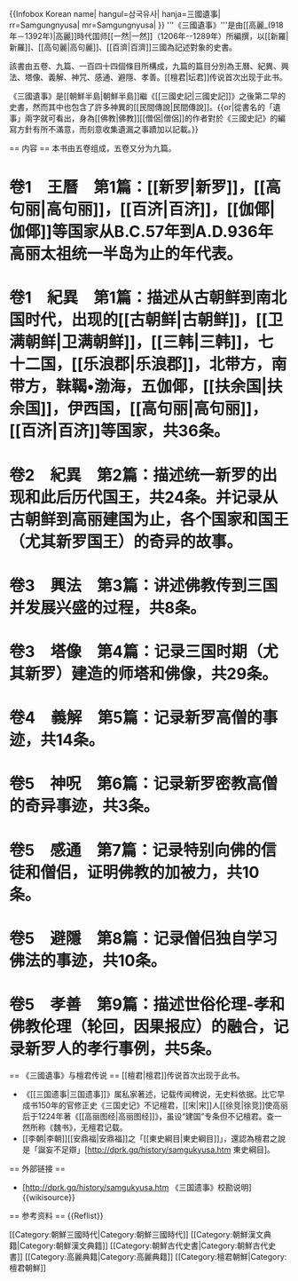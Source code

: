 {{Infobox Korean name|
hangul=삼국유사|
hanja=三國遺事|
rr=Samgungnyusa|
mr=Samgungnyusa|
}}
'''《三國遺事》'''是由[[高麗_(918年－1392年)|高麗]]時代国师[[一然|一然]]（1206年--1289年）所編撰，以[[新羅|新羅]]、[[高句麗|高句麗]]、[[百濟|百濟]]三國為記述對象的史書。

該書由五卷、九篇、一百四十四個條目所構成，九篇的篇目分別為王曆、紀異、興法、塔像、義解、神咒、感通、避隱、孝善。[[檀君|坛君]]传说首次出现于此书。

《三國遺事》是[[朝鮮半島|朝鮮半島]]繼《[[三國史記|三國史記]]》之後第二早的史書，然而其中也包含了許多神異的[[民間傳說|民間傳說]]。{{or|從書名的「遺事」兩字就可看出，身為[[佛教|佛教]][[僧侶|僧侶]]的作者對於《三國史記》的編寫方針有所不滿意，而刻意收集遺漏之事蹟加以記載。}}

== 内容 ==
本书由五卷组成，五卷又分为九篇。
# 卷1　王曆　第1篇：[[新罗|新罗]]，[[高句丽|高句丽]]，[[百济|百济]]，[[伽倻|伽倻]]等国家从B.C.57年到A.D.936年高丽太祖统一半岛为止的年代表。 
# 卷1　紀異　第1篇：描述从古朝鲜到南北国时代，出现的[[古朝鲜|古朝鲜]]，[[卫满朝鲜|卫满朝鲜]]，[[三韩|三韩]]，七十二国，[[乐浪郡|乐浪郡]]，北带方，南带方，靺鞨•渤海，五伽倻，[[扶余国|扶余国]]，伊西国，[[高句丽|高句丽]]，[[百济|百济]]等国家，共36条。
# 卷2　紀異　第2篇：描述统一新罗的出现和此后历代国王，共24条。并记录从古朝鲜到高丽建国为止，各个国家和国王（尤其新罗国王）的奇异的故事。
# 卷3　興法　第3篇：讲述佛教传到三国并发展兴盛的过程，共8条。
# 卷3　塔像　第4篇：记录三国时期（尤其新罗）建造的师塔和佛像，共29条。
# 卷4　義解　第5篇：记录新罗高僧的事迹，共14条。
# 卷5　神呪　第6篇：记录新罗密教高僧的奇异事迹，共3条。
# 卷5　感通　第7篇：记录特别向佛的信徒和僧侣，证明佛教的加被力，共10条。
# 卷5　避隱　第8篇：记录僧侣独自学习佛法的事迹，共10条。
# 卷5　孝善　第9篇：描述世俗伦理-孝和佛教伦理（轮回，因果报应）的融合，记录新罗人的孝行事例，共5条。

== 《三國遺事》与檀君传说 ==
[[檀君|檀君]]传说首次出现于此书。
* 《[[三国遗事|三国遗事]]》属私家著述，记载传闻稗说，无史料依据。比它早成书150年的官修正史《三国史记》不记檀君，[[宋|宋]]人[[徐竞|徐竞]]使高丽后于1224年著《[[高丽图经|高丽图经]]》，虽设“建国”专条但不记檀君。查一然所称《魏书》，无檀君记载。
* [[李朝|李朝]][[安鼎福|安鼎福]]之「[[東史綱目|東史綱目]]」，還認為檀君之說是「誕妄不足辯」<ref>[http://dprk.gq/history/samgukyusa.htm 東史綱目]</ref>。

== 外部链接 ==
* [http://dprk.gq/history/samgukyusa.htm 《三国遗事》校勘说明]
{{wikisource}}

== 参考资料 ==
{{Reflist}}

[[Category:朝鮮三國時代|Category:朝鮮三國時代]]
[[Category:朝鮮漢文典籍|Category:朝鮮漢文典籍]]
[[Category:朝鮮古代史書|Category:朝鮮古代史書]]
[[Category:高麗典籍|Category:高麗典籍]]
[[Category:檀君朝鮮|Category:檀君朝鮮]]